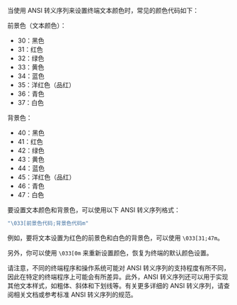 当使用 ANSI 转义序列来设置终端文本颜色时，常见的颜色代码如下：

前景色（文本颜色）：
- 30：黑色
- 31：红色
- 32：绿色
- 33：黄色
- 34：蓝色
- 35：洋红色（品红）
- 36：青色
- 37：白色

背景色：
- 40：黑色
- 41：红色
- 42：绿色
- 43：黄色
- 44：蓝色
- 45：洋红色（品红）
- 46：青色
- 47：白色

要设置文本颜色和背景色，可以使用以下 ANSI 转义序列格式：

```cpp
"\033[前景色代码;背景色代码m"
```

例如，要将文本设置为红色的前景色和白色的背景色，可以使用 `\033[31;47m`。

另外，你可以使用 `\033[0m` 来重新设置颜色，恢复为终端的默认颜色设置。

请注意，不同的终端程序和操作系统可能对 ANSI 转义序列的支持程度有所不同，因此在特定的终端程序上可能会有所差异。此外，ANSI 转义序列还可以用于实现其他文本样式，如粗体、斜体和下划线等。有关更多详细的 ANSI 转义序列，请查阅相关文档或参考标准 ANSI 转义序列的规范。